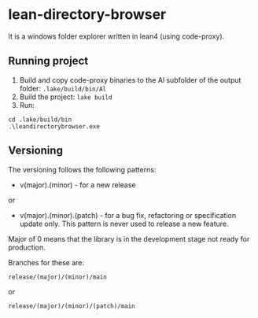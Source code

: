 # lean-directory-browser
It is a windows folder explorer written in lean4 (using code-proxy).

## Running project
1. Build and copy code-proxy binaries to the Al subfolder of the output folder:
```.lake/build/bin/Al```
2. Build the project:
```lake build```
3. Run:
```
cd .lake/build/bin
.\leandirectorybrowser.exe
```

## Versioning
The versioning follows the following patterns:
- v(major).(minor) - for a new release

or

- v(major).(minor).(patch) - for a bug fix, refactoring or specification update only. This pattern is never used to release a new feature.

Major of 0 means that the library is in the development stage not ready for production.

Branches for these are:

```
release/(major)/(minor)/main 
```

or 

```
release/(major)/(minor)/(patch)/main
```	